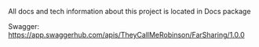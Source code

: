 All docs and tech information about this project is located in Docs package

Swagger: https://app.swaggerhub.com/apis/TheyCallMeRobinson/FarSharing/1.0.0
